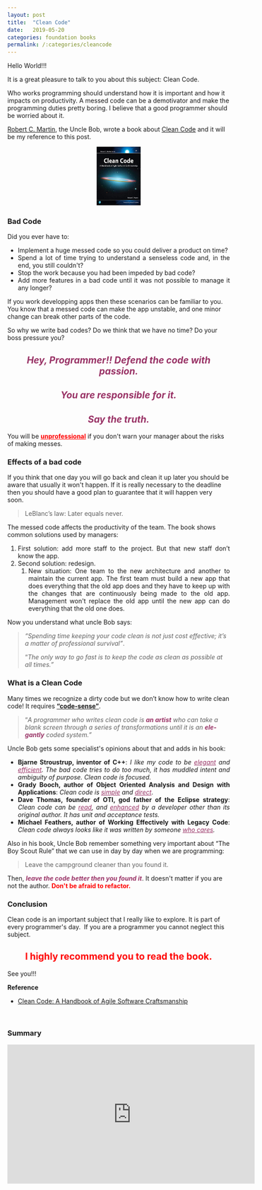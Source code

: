 ```yaml
---
layout: post
title:  "Clean Code"
date:   2019-05-20
categories: foundation books
permalink: /:categories/cleancode
---
```

Hello World!!!

It is a great pleasure to talk to you about this subject: Clean Code.

Who works programming should understand how it is important and how it impacts on productivity. A messed code can be a demotivator and make the programming duties pretty boring. I believe that a good programmer should be worried about it.

[Robert C. Martin](https://en.wikipedia.org/wiki/Robert_C._Martin), the Uncle Bob, wrote a book about [Clean Code](https://www.amazon.com.br/Clean-Code-Handbook-Software-Craftsmanship/dp/0132350882) and it will be my reference to this post.

<center>
  <p><img src="/img/books/cleancode.jpg" width="20%" height="20%"/></p>
</center>

<h3>Bad Code</h3>

Did you ever have to:

<ul>
	<li style="text-align: justify;">Implement a huge messed code so you could deliver a product on time?</li>
	<li style="text-align: justify;">Spend a lot of time trying to understand a senseless code and, in the end, you still couldn't?</li>
	<li style="text-align: justify;">Stop the work because you had been impeded by bad code?</li>
	<li style="text-align: justify;">Add more features in a bad code until it was not possible to manage it any longer?</li>
</ul>

If you work developping apps then these scenarios can be familiar to you. You know that a messed code can make the app unstable, and one minor change can break other parts of the code.

So why we write bad codes? Do we think that we have no time? Do your boss pressure you?

<h2 style="text-align: center;"><span style="color: #993366;"><i><b>Hey, Programmer!! Defend the code with passion. </b></i></span></h2>
<h2 style="text-align: center;"><span style="color: #993366;"><i><b>You are responsible for it. </b></i></span></h2>
<h2 style="text-align: center;"><span style="color: #993366;"><i><b>Say the truth. </b></i></span></h2>

You will be <strong><span style="text-decoration: underline; color: #ff0000;">unprofessional</span></strong> if you don't warn your manager about the risks of making messes.

<h3>Effects of a bad code</h3>

If you think that one day you will go back and clean it up later you should be aware that usually it won't happen. If it is really necessary to the deadline then you should have a good plan to guarantee that it will happen very soon.

<blockquote>
<p lang="en-US">LeBlanc’s law: Later equals never.</p>
</blockquote>

The messed code affects the productivity of the team. The book shows common solutions used by managers:

<ol>
	<li style="text-align: justify;">First solution: add more staff to the project. But that new staff don’t know the app.</li>
	<li style="text-align: justify;">Second solution: redesign.
<ol>
	<li style="text-align: justify;">New situation: One team to the new architecture and another to maintain the current app. The first team must build a new app that does everything that the old app does and they have to keep up with the changes that are continuously being made to the old app. Management won't replace the old app until the new app can do everything that the old one does.</li>
</ol>
</li>
</ol>

Now you understand what uncle Bob says:

<blockquote>
<p lang="en-US"><i>“Spending time keeping your code clean is not just cost effective; it’s a matter of professional survival”</i>.</p>
<p lang="en-US">“<i>The only way to go fast is to keep the code as clean as possible at all times.”</i></p>
</blockquote>

<h3>What is a Clean Code</h3>

Many times we recognize a dirty code but we don’t know how to write clean code! It requires <span style="text-decoration: underline;"><strong>“code-sense”</strong></span>.

<blockquote>
<p lang="en-US">“<i>A programmer who writes clean code is <span style="color: #993366;"><strong>an artist</strong></span> who can take a blank screen through a series of transformations until it is an <strong><span style="color: #993366;">elegantly</span></strong> coded system.”</i></p>
</blockquote>

Uncle Bob gets some specialist's opinions about that and adds in his book:

<ul>
	<li style="text-align: justify;"><b>Bjarne Stroustrup, inventor of C++</b>: <em>I like my code to be <span style="text-decoration: underline; color: #993366;">elegant</span> and <span style="text-decoration: underline; color: #993366;">efficient</span>. The bad code tries to do too much, it has muddled intent and ambiguity of purpose. Clean code is focused.</em></li>
	<li style="text-align: justify;"><b>Grady Booch, author of Object Oriented Analysis and Design with Applications</b>: <em>Clean code is <span style="text-decoration: underline; color: #993366;">simple</span> and <span style="text-decoration: underline; color: #993366;">direct</span></em>.</li>
	<li style="text-align: justify;"><b>Dave Thomas, founder of OTI, god father of the Eclipse strategy</b>: <em>Clean code can be <span style="text-decoration: underline; color: #993366;">read</span>, and <span style="text-decoration: underline; color: #993366;">enhanced</span> by a developer other than its original author. It has unit and acceptance tests.</em></li>
	<li style="text-align: justify;"><b>Michael Feathers, author of Working Effectively with Legacy Code</b>: <em>Clean code always looks like it was written by someone <span style="text-decoration: underline; color: #993366;">who cares</span>.</em></li>
</ul>

Also in his book, Uncle Bob remember something very important about “The Boy Scout Rule” that we can use in day by day when we are programming:

<blockquote>
<p lang="en-US" style="text-align: justify;">Leave the campground cleaner than you found it.</p>
</blockquote>
<p lang="en-US">Then, <span style="color: #993366;"><strong><em>leave the</em> <em>code better then you found it</em></strong></span>. It doesn't matter if you are not the author. <span style="color: #ff0000;"><strong>Don't be afraid to refactor.</strong></span></p>

<h3>Conclusion</h3>

Clean code is an important subject that I really like to explore. It is part of every programmer's day.  If you are a programmer you cannot neglect this subject.

<h2 style="text-align: center;"><span style="color: #ff0000;">I highly recommend you to read the book.</span></h2>
<p lang="en-US">See you!!!</p>
<p lang="en-US"><strong>Reference</strong></p>

<ul>
	<li><a href="https://www.amazon.com.br/Clean-Code-Handbook-Software-Craftsmanship/dp/0132350882">Clean Code: A Handbook of Agile Software Craftsmanship</a></li>
</ul>

<br/>
<h3>Summary</h3>

<center>
<iframe width="560" height="315" src="https://www.youtube.com/embed/zU0HreY-iDA" frameborder="0" allow="accelerometer; autoplay; encrypted-media; gyroscope; picture-in-picture" allowfullscreen></iframe>
</center>
